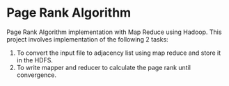 # Page Rank Algorithm
Page Rank Algorithm implementation with Map Reduce using Hadoop. This project involves implementation of the following 2 tasks:
1) To convert the input file to adjacency list using map reduce and store it in the HDFS.
2) To write mapper and reducer to calculate the page rank until convergence.
